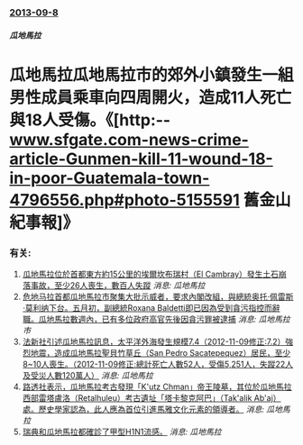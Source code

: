 ### [2013-09-8](/news/2013/09/8/index.md)

##### 瓜地馬拉
#  瓜地馬拉瓜地馬拉市的郊外小鎮發生一組男性成員乘車向四周開火，造成11人死亡與18人受傷。《[http:--www.sfgate.com-news-crime-article-Gunmen-kill-11-wound-18-in-poor-Guatemala-town-4796556.php#photo-5155591 舊金山紀事報]》




### 有关:

1. [ 瓜地馬拉位於首都東方約15公里的埃爾坎布瑞村（El Cambray）發生土石崩落事故，至少26人喪生，數百人失蹤](/news/2015/10/1/瓜地馬拉位於首都東方約15公里的埃爾坎布瑞村-El-Cambray-發生土石崩落事故-至少26人喪生-數百人失蹤.md) _消息: 瓜地馬拉_
2. [危地马拉首都瓜地馬拉市聚集大批示威者，要求內閣改組，與總統奥托·佩雷斯·莫利纳下台。五月初，副總統Roxana Baldetti即已因為受到貪污指控而辭職。瓜地馬拉數週內，已有多位政府高官先後因貪污罪被逮捕](/news/2015/05/30/危地马拉首都瓜地馬拉市聚集大批示威者-要求內閣改組-與總統奥托-佩雷斯-莫利纳下台-五月初-副總統Roxana-Bald.md) _消息: 瓜地馬拉市_
3. [法新社引述瓜地馬拉訊息，太平洋外海發生規模7.4（2012-11-09修正:7.2）強烈地震，造成瓜地馬拉聖貝竹草丘（San Pedro Sacatepequez）居民，至少8~10人喪生。（2012-11-09修正:總計死亡人數52人，受傷5,251人，失蹤22人及受災人數120萬人）](/news/2012/11/7/法新社引述瓜地馬拉訊息-太平洋外海發生規模74-2012-11-09修正-72-強烈地震-造成瓜地馬拉聖貝竹草丘-S.md) _消息: 瓜地馬拉_
4. [ 路透社表示，瓜地馬拉考古發現「K'utz Chman」帝王陵墓，其位於瓜地馬拉西部雷塔盧洛（Retalhuleu）考古遺址「塔卡黎克阿巴」（Tak'alik Ab'aj）處。歷史學家認為，此人應為首位引進馬雅文化元素的領導者。](/news/2012/10/25/路透社表示-瓜地馬拉考古發現-K-utz-Chman-帝王陵墓-其位於瓜地馬拉西部雷塔盧洛-Retalhuleu-考古.md) _消息: 瓜地馬拉_
5. [瑞典和瓜地馬拉都確診了甲型H1N1流感。](/news/2009/05/6/瑞典和瓜地馬拉都確診了甲型H1N1流感.md) _消息: 瓜地馬拉_
